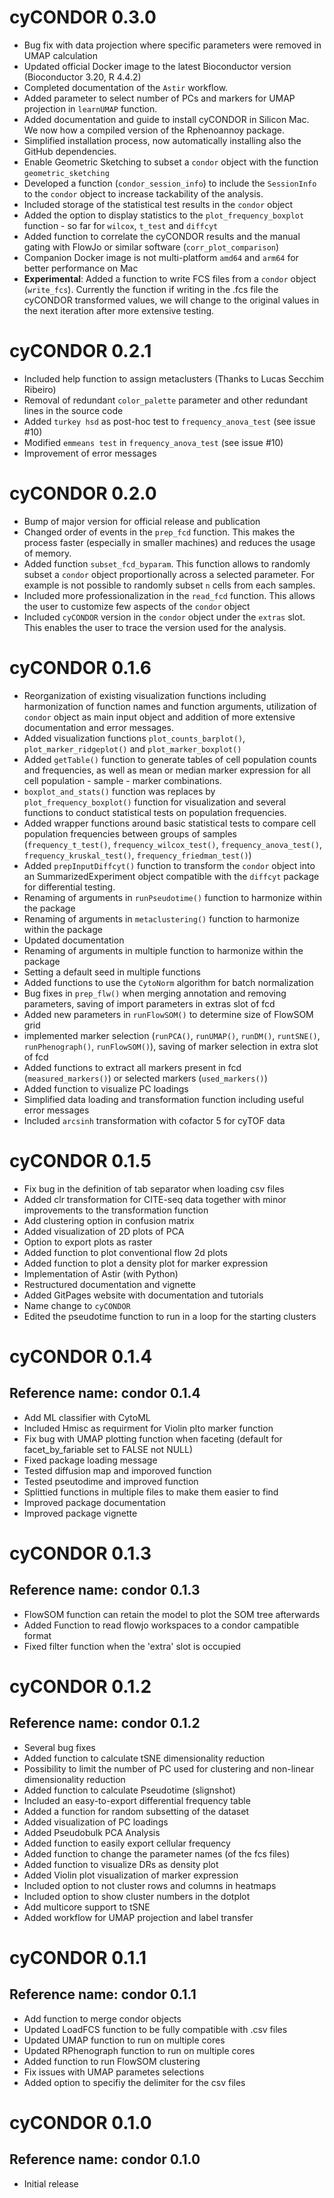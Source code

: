 # cyCONDOR 0.3.0
* Bug fix with data projection where specific parameters were removed in UMAP calculation
* Updated official Docker image to the latest Bioconductor version (Bioconductor 3.20, R 4.4.2)
* Completed documentation of the `Astir` workflow.
* Added parameter to select number of PCs and markers for UMAP projection in `learnUMAP` function.
* Added documentation and guide to install cyCONDOR in Silicon Mac. We now how a compiled version of the Rphenoannoy package.
* Simplified installation process, now automatically installing also the GitHub dependencies.
* Enable Geometric Sketching to subset a `condor` object with the function `geometric_sketching`
* Developed a function (`condor_session_info`) to include the `SessionInfo` to the `condor` object to increase tackability of the analysis.
* Included storage of the statistical test results in the `condor` object
* Added the option to display statistics to the `plot_frequency_boxplot` function - so far for `wilcox`, `t_test` and `diffcyt`
* Added function to correlate the cyCONDOR results and the manual gating with FlowJo or similar software (`corr_plot_comparison`)
* Companion Docker image is not multi-platform `amd64` and `arm64` for better performance on Mac
* **Experimental**: Added a function to write FCS files from a `condor` object (`write_fcs`). Currently the function if writing in the .fcs file the cyCONDOR transformed values, we will change to the original values in the next iteration after more extensive testing.

# cyCONDOR 0.2.1
* Included help function to assign metaclusters (Thanks to Lucas Secchim Ribeiro)
* Removal of redundant `color_palette` parameter and other redundant lines in the source code
* Added `turkey hsd` as post-hoc test to `frequency_anova_test` (see issue #10)
* Modified `emmeans test` in `frequency_anova_test` (see issue #10)
* Improvement of error messages

# cyCONDOR 0.2.0
* Bump of major version for official release and publication
* Changed order of events in the `prep_fcd` function. This makes the process faster (especially in smaller machines) and reduces the usage of memory.
* Added function `subset_fcd_byparam`. This function allows to randomly subset a `condor` object proportionally across a selected parameter. For example is not possible to randomly subset `n` cells from each samples.
* Included more professionalization in the `read_fcd` function. This allows the user to customize few aspects of the `condor` object
* Included `cyCONDOR` version in the `condor` object under the `extras` slot. This enables the user to trace the version used for the analysis.

# cyCONDOR 0.1.6

* Reorganization of existing visualization functions including harmonization of function names and function arguments, utilization of `condor` object as main input object and addition of more extensive documentation and error messages.
* Added visualization functions `plot_counts_barplot()`, `plot_marker_ridgeplot()` and `plot_marker_boxplot()`
* Added `getTable()` function to generate tables of cell population counts and frequencies, as well as mean or median marker expression for all cell population - sample - marker combinations.
* `boxplot_and_stats()` function was replaces by `plot_frequency_boxplot()` function for visualization and several functions to conduct statistical tests on population frequencies.
* Added wrapper functions around basic statistical tests to compare cell population frequencies between groups of samples (`frequency_t_test()`, `frequency_wilcox_test()`, `frequency_anova_test()`, `frequency_kruskal_test()`, `frequency_friedman_test()`) 
* Added `prepInputDiffcyt()` function to transform the `condor` object into an SummarizedExperiment object compatible with the `diffcyt` package for differential testing.
* Renaming of arguments in `runPseudotime()` function to harmonize within the package
* Renaming of arguments in `metaclustering()` function to harmonize within the package
* Updated documentation
* Renaming of arguments in multiple function to harmonize within the package
* Setting a default seed in multiple functions
* Added functions to use the `CytoNorm` algorithm for batch normalization
* Bug fixes in `prep_flw()` when merging annotation and removing parameters, saving of import parameters in extras slot of fcd
* Added new parameters in `runFlowSOM()` to determine size of FlowSOM grid
* implemented marker selection (`runPCA()`, `runUMAP()`, `runDM()`, `runtSNE()`, `runPhenograph()`, `runFlowSOM()`), saving of marker selection in extra slot of fcd
* Added functions to extract all markers present in fcd (`measured_markers()`) or selected markers (`used_markers()`)
* Added function to visualize PC loadings
* Simplified data loading and transformation function including useful error messages
* Included `arcsinh` transformation with cofactor 5 for cyTOF data

# cyCONDOR 0.1.5

* Fix bug in the definition of tab separator when loading csv files
* Added clr transformation for CITE-seq data together with minor improvements to the transformation function
* Add clustering option in confusion matrix
* Added visualization of 2D plots of PCA
* Option to export plots as raster
* Added function to plot conventional flow 2d plots
* Added function to plot a density plot for marker expression
* Implementation of Astir (with Python)
* Restructured documentation and vignette
* Added GitPages website with documentation and tutorials
* Name change to `cyCONDOR`
* Edited the pseudotime function to run in a loop for the starting clusters

# cyCONDOR 0.1.4

## Reference name: condor 0.1.4

* Add ML classifier with CytoML
* Included Hmisc as requirment for Violin plto marker function
* Fix bug with UMAP plotting function when faceting (default for facet_by_fariable set to FALSE not NULL)
* Fixed package loading message
* Tested diffusion map and imporoved function
* Tested pseutodime and improved function
* Splittied functions in multiple files to make them easier to find
* Improved package documentation
* Improved package vignette

# cyCONDOR 0.1.3

## Reference name: condor 0.1.3

* FlowSOM function can retain the model to plot the SOM tree afterwards
* Added Function to read flowjo workspaces to a condor campatible format
* Fixed filter function when the 'extra' slot is occupied

# cyCONDOR 0.1.2

## Reference name: condor 0.1.2

* Several bug fixes
* Added function to calculate tSNE dimensionality reduction
* Possibility to limit the number of PC used for clustering and non-linear dimensionality reduction
* Added function to calculate Pseudotime (slignshot)
* Included an easy-to-export differential frequency table
* Added a function for random subsetting of the dataset
* Added visualization of PC loadings
* Added Pseudobulk PCA Analysis
* Added function to easily export cellular frequency
* Added function to change the parameter names (of the fcs files)
* Added function to visualize DRs as density plot
* Added Violin plot visualization of marker expression
* Included option to not cluster rows and columns in heatmaps
* Included option to show cluster numbers in the dotplot
* Add multicore support to tSNE
* Added workflow for UMAP projection and label transfer

# cyCONDOR 0.1.1 

## Reference name: condor 0.1.1

* Add function to merge condor objects
* Updated LoadFCS function to be fully compatible with .csv files
* Updated UMAP function to run on multiple cores
* Updated RPhenograph function to run on multiple cores
* Added function to run FlowSOM clustering
* Fix issues with UMAP parametes selections
* Added option to specifiy the delimiter for the csv files

# cyCONDOR 0.1.0

## Reference name: condor 0.1.0

* Initial release
